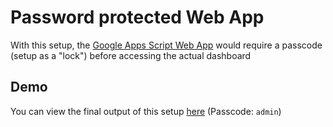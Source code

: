 # Password protected Web App
With this setup, the [Google Apps Script Web App](https://developers.google.com/apps-script/guides/web) would require a passcode (setup as a "lock") before accessing the actual dashboard

## Demo
You can view the final output of this setup [here](https://script.google.com/macros/s/AKfycbyC2rvc5YjeqTSnOrmGjL0qaYv5IG5H_wGqoomhjvHGju_YlfXB/exec) (Passcode: `admin`)
